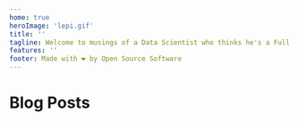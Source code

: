 ```yaml
---
home: true
heroImage: 'lepi.gif'
title: ''
tagline: Welcome to musings of a Data Scientist who thinks he's a Full Stack Dev
features: ''
footer: Made with ❤️ by Open Source Software
---
```


# Blog Posts

<posts-list-component />

<quotes-component />
